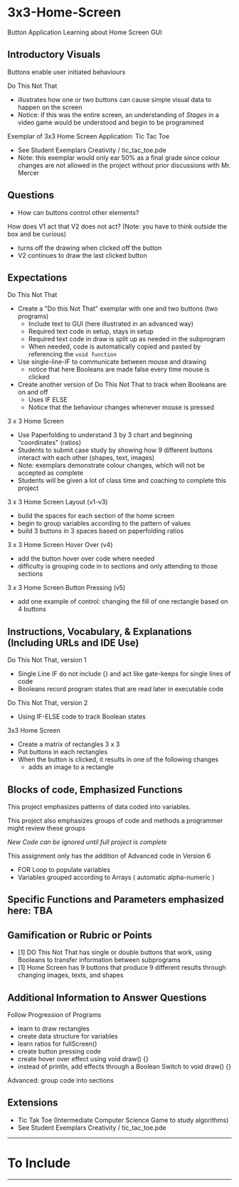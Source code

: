 # 3x3-Home-Screen
Button Application Learning about Home Screen GUI

## Introductory Visuals

Buttons enable user initiated behaviours

Do This Not That
- illustrates how one or two buttons can cause simple visual data to happen on the screen
- Notice: if this was the entire screen, an understanding of *Stages* in a video game would be understood and begin to be programmed

Exemplar of 3x3 Home Screen Application: Tic Tac Toe
- See Student Exemplars Creativity / tic_tac_toe.pde
- Note: this exemplar would only ear 50% as a final grade since colour changes are not allowed in the project without prior discussions with Mr. Mercer

## Questions
- How can buttons control other elements?

How does V1 act that V2 does not act? (Note: you have to think outside the box and be curious)
- turns off the drawing when clicked off the button
- V2 continues to draw the last clicked button

## Expectations

Do This Not That
- Create a "Do this Not That" exemplar with one and two buttons (two programs)
  - Include text to GUI (here illustrated in an advanced way)
  - Required text code in setup, stays in setup
  - Required text code in draw is split up as needed in the subprogram
  - When needed, code is automatically copied and pasted by referencing the `void function`
- Use single-line-IF to communicate between mouse and drawing
  - notice that here Booleans are made false every time mouse is clicked
- Create another version of Do This Not That to track when Booleans are on and off
  - Uses IF ELSE
  - Notice that the behaviour changes whenever mouse is pressed

3 x 3 Home Screen
- Use Paperfolding to understand 3 by 3 chart and beginning "coordinates" (ratios)
- Students to submit case study by showing how 9 different buttons interact with each other (shapes, text, images)
- Note: exemplars demonstrate colour changes, which will not be accepted as complete
- Students will be given a lot of class time and coaching to complete this project

3 x 3 Home Screen Layout (v1-v3)
- build the spaces for each section of the home screen
- begin to group variables according to the pattern of values
- build 3 buttons in 3 spaces based on paperfolding ratios

3 x 3 Home Screen Hover Over (v4)
- add the button hover over code where needed
- difficulty is grouping code in to sections and only attending to those sections

3 x 3 Home Screen Button Pressing (v5)
- add one example of control: changing the fill of one rectangle based on 4 buttons

## Instructions, Vocabulary, & Explanations (Including URLs and IDE Use)

Do This Not That, version 1
- Single Line IF do not include {} and act like gate-keeps for single lines of code
- Booleans record program states that are read later in executable code

Do This Not That, version 2
- Using IF-ELSE code to track Boolean states

3x3 Home Screen
- Create a matrix of rectangles 3 x 3
- Put buttons in each rectangles
- When the button is clicked, it results in one of the following changes
  - adds an image to a rectangle

## Blocks of code, Emphasized Functions

This project emphasizes patterns of data coded into variables.

This project also emphasizes groups of code and methods a programmer might review these groups

*New Code can be ignored until full project is complete*

This assignment only has the addition of Advanced code in Version 6
- FOR Loop to populate variables
- Variables grouped according to Arrays ( automatic alpha-numeric )

## Specific Functions and Parameters emphasized here: TBA

## Gamification or Rubric or Points
- [1] DO This Not That has single or double buttons that work, using Booleans to transfer information between subprograms
- [1] Home Screen has 9 buttons that produce 9 different results through changing images, texts, and shapes

## Additional Information to Answer Questions

Follow Progression of Programs
- learn to draw rectangles
- create data structure for variables
- learn ratios for fullScreen()
- create button pressing code
- create hover over effect using void draw() {}
- instead of println, add effects through a Boolean Switch to void draw() {}

Advanced: group code into sections

## Extensions
- Tic Tak Toe (Intermediate Computer Science Game to study algorithms)
- See Student Exemplars Creativity / tic_tac_toe.pde

---

# To Include


---

